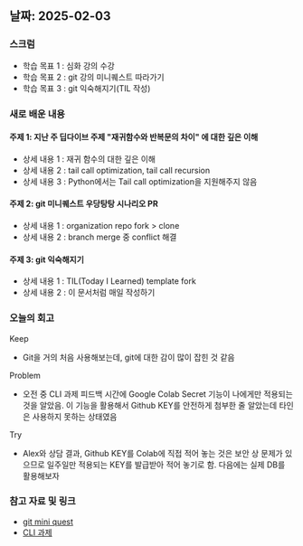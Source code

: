 ## 날짜: 2025-02-03

### 스크럼
- 학습 목표 1 : 심화 강의 수강
- 학습 목표 2 : git 강의 미니퀘스트 따라가기
- 학습 목표 3 : git 익숙해지기(TIL 작성)

### 새로 배운 내용
#### 주제 1: 지난 주 딥다이브 주제 "재귀함수와 반복문의 차이" 에 대한 깊은 이해
- 상세 내용 1 : 재귀 함수의 대한 깊은 이해
- 상세 내용 2 : tail call optimization, tail call recursion
- 상세 내용 3 : Python에서는 Tail call optimization을 지원해주지 않음

#### 주제 2: git 미니퀘스트 우당탕탕 시나리오 PR
- 상세 내용 1 : organization repo fork > clone
- 상세 내용 2 : branch merge 중 conflict 해결

#### 주제 3: git 익숙해지기
- 상세 내용 1 : TIL(Today I Learned) template fork
- 상세 내용 2 : 이 문서처럼 매일 작성하기

### 오늘의 회고
Keep
- Git을 거의 처음 사용해보는데, git에 대한 감이 많이 잡힌 것 같음

Problem
- 오전 중 CLI 과제 피드백 시간에 Google Colab Secret 기능이 나에게만 적용되는 것을 알았음. 이 기능을 활용해서 Github KEY를 안전하게 첨부한 줄 알았는데 타인은 사용하지 못하는 상태였음

Try
- Alex와 상담 결과, Github KEY를 Colab에 직접 적어 놓는 것은 보안 상 문제가 있으므로 일주일만 적용되는 KEY를 발급받아 적어 놓기로 함. 다음에는 실제 DB를 활용해보자

### 참고 자료 및 링크
- [git mini quest](https://github.com/test-organization-miniquest/test-repository)
- [CLI 과제](https://www.notion.so/adapterz/17f394a480618190bf14c3d15a4e8967?p=9ee6f394b1704e8ab024e1e9c79846e3&pm=s)

